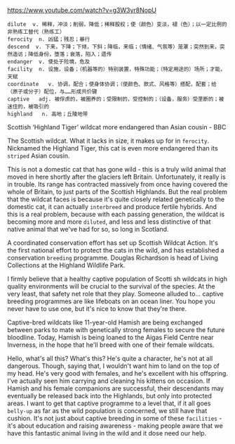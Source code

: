 https://www.youtube.com/watch?v=g3W3yr8NopU


```
dilute  v. 稀释，冲淡；削弱，降低；稀释股权；使（颜色）变淡，褪（色）；以一定比例的非熟练工替代（熟练工） 
ferocity  n. 凶猛；残忍；暴行
descend  v. 下来，下降；下倾，下斜；降临，来临；（情绪、气氛等）笼罩；突然到来，突然造访；降低身份，堕落；衰落，陷入；遗传
endanger  v. 使处于险境，危及
facility  n. 设施，设备；（机器等的）特别装置，特殊功能；（特定用途的）场所；才能，天赋  
coordinate   v. 协调，配合；使身体协调；（使颜色、款式、风格等）搭配，配套；给 （原子或分子）配位，与……形成共价键
captive   adj. 被俘虏的，被圈养的；受限制的，受控制的；（设备，服务）受垄断的；被迷住的，被吸引的
highland   n. 高地；丘陵地带
```

Scottish ‘Highland Tiger’ wildcat more endangered than Asian cousin - BBC

The Scottish wildcat. What it lacks in size, it makes up for in `ferocity`. Nicknamed the Highland Tiger, this cat is even more endangered than its `striped` Asian cousin. 

This is not a domestic cat that has gone wild - this is a truly wild animal that moved in here shortly after the glaciers left Britain. Unfortunately, it really is in trouble. Its range has contracted massively from once having covered the whole of Britain, to just parts of the Scottish Highlands. But the real problem that the wildcat faces is because it's quite closely related genetically to the domestic cat, it can actually `interbreed` and produce fertile hybrids. And this is a real problem, because with each passing generation, the wildcat is becoming more and more `diluted`, and less and less distinctive of that native animal that we've had for so, so long in Scotland. 

A coordinated conservation effort has set up Scottish Wildcat Action. It's the first national effort to protect the cats in the wild, and has established a conservation `breeding` programme. Douglas Richardson is head of Living Collections at the Highland Wildlife Park. 

I firmly believe that a healthy captive population of Scotti sh wildcats in high quality environments will be crucial to the survival of the species. At the very least, that safety net role that they play. Someone alluded to... captive breeding programmes are like lifeboats on an ocean liner. You hope you never have to use one, but it's nice to know that they're there. 

Captive-bred wildcats like 11-year-old Hamish are being exchanged between parks to mate with genetically strong females to secure the future bloodline. Today, Hamish is being loaned to the Aigas Field Centre near Inverness, in the hope that he'll breed with one of their female wildcats. 

Hello, what's all this? What's this? He's quite a character, he's not at all dangerous. Though, saying that, I wouldn't want him to land on the top of my head. He's very good with females, and he's excellent with his offspring. I've actually seen him carrying and cleaning his kittens on occasion. If Hamish and his female companions are successful, their descendants may eventually be released back into the Highlands, but only into protected areas. I want to get that captive programme to a level that, if it all goes `belly-up` as far as the wild population is concerned, we still have that cushion. It's not just about captive breeding in some of these `facilities` - it's about education and raising awareness - making people aware that we have this fantastic animal living in the wild and it dose need our help.